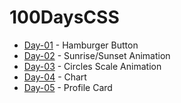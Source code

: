 # 100DaysCSS

- [Day-01](https://github.com/jonhoffmam/100daysCSS/tree/master/Day-01) - Hamburger Button
- [Day-02](https://github.com/jonhoffmam/100daysCSS/tree/master/Day-02) - Sunrise/Sunset Animation
- [Day-03](https://github.com/jonhoffmam/100daysCSS/tree/master/Day-03) - Circles Scale Animation
- [Day-04](https://github.com/jonhoffmam/100daysCSS/tree/master/Day-04) - Chart
- [Day-05](https://github.com/jonhoffmam/100daysCSS/tree/master/Day-05) - Profile Card

